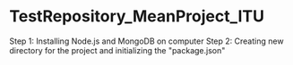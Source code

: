 # TestRepository_MeanProject_ITU
 
Step 1: Installing Node.js and MongoDB on computer
Step 2: Creating new directory for the project and initializing the "package.json"
